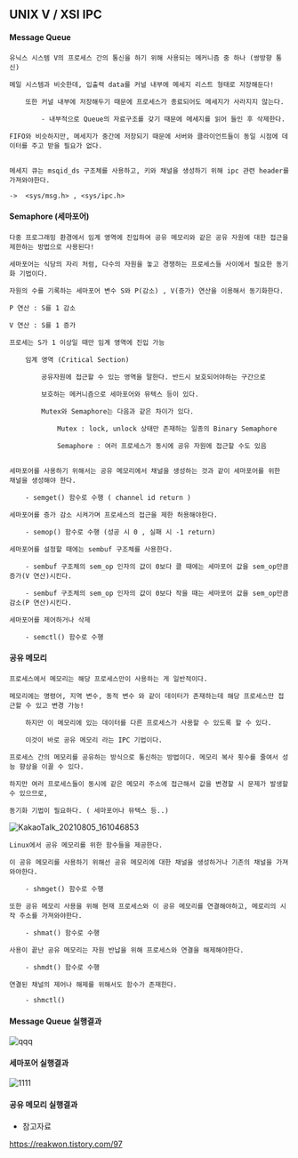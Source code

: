 ## UNIX V / XSI IPC

#### Message Queue

	유닉스 시스템 V의 프로세스 간의 통신을 하기 위해 사용되는 메커니즘 중 하나 (쌍방향 통신)

	메일 시스템과 비슷한데, 입출력 data를 커널 내부에 메세지 리스트 형태로 저장해둔다!

		또한 커널 내부에 저장해두기 때문에 프로세스가 종료되어도 메세지가 사라지지 않는다.

			- 내부적으로 Queue의 자료구조를 갖기 때문에 메세지를 읽어 들인 후 삭제한다. 

	FIFO와 비슷하지만, 메세지가 중간에 저장되기 때문에 서버와 클라이언트들이 동일 시점에 데이터를 주고 받을 필요가 없다.


	메세지 큐는 msqid_ds 구조체를 사용하고, 키와 채널을 생성하기 위해 ipc 관련 header를 가져와야한다.

	->  <sys/msg.h> , <sys/ipc.h>

#### Semaphore (세마포어) 

	다중 프로그래밍 환경에서 임계 영역에 진입하여 공유 메모리와 같은 공유 자원에 대한 접근을 제한하는 방법으로 사용된다!

	세마포어는 식당의 자리 처럼, 다수의 자원을 놓고 경쟁하는 프로세스들 사이에서 필요한 동기화 기법이다.

	자원의 수를 기록하는 세마포어 변수 S와 P(감소) , V(증가) 연산을 이용해서 동기화한다.

	P 연산 : S를 1 감소 

	V 연산 : S를 1 증가 

	프로세는 S가 1 이상일 때만 임계 영역에 진입 가능 

		임계 영역 (Critical Section)

			공유자원에 접근할 수 있는 영역을 말한다. 반드시 보호되어야하는 구간으로
			
			보호하는 메커니즘으로 세마포어와 뮤텍스 등이 있다.

			Mutex와 Semaphore는 다음과 같은 차이가 있다.

				Mutex : lock, unlock 상태만 존재하는 일종의 Binary Semaphore
	
				Semaphore : 여러 프로세스가 동시에 공유 자원에 접근할 수도 있음


	세마포어를 사용하기 위해서는 공유 메모리에서 채널을 생성하는 것과 같이 세마포어를 위한 채널을 생성해야 한다.

		- semget() 함수로 수행 ( channel id return )

	세마포어를 증가 감소 시켜가며 프로세스의 접근을 제한 허용해야한다.

		- semop() 함수로 수행 (성공 시 0 , 실패 시 -1 return)

	세마포어를 설정할 때에는 sembuf 구조체를 사용한다.

		- sembuf 구조체의 sem_op 인자의 값이 0보다 클 때에는 세마포어 값을 sem_op만큼 증가(V 연산)시킨다.

		- sembuf 구조체의 sem_op 인자의 값이 0보다 작을 때는 세마포어 값을 sem_op만큼 감소(P 연산)시킨다.

	세마포어를 제어하거나 삭제

		- semctl() 함수로 수행 
		
	
#### 공유 메모리

	프로세스에서 메모리는 해당 프로세스만이 사용하는 게 일반적이다.

	메모리에는 명령어, 지역 변수, 동적 변수 와 같이 데이터가 존재하는데 해당 프로세스만 접근할 수 있고 변경 가능!

		하지만 이 메모리에 있는 데이터를 다른 프로세스가 사용할 수 있도록 할 수 있다.

		이것이 바로 공유 메모리 라는 IPC 기법이다.

	프로세스 간의 메모리를 공유하는 방식으로 통신하는 방법이다. 메모리 복사 횟수를 줄여서 성능 향상을 이끌 수 있다.

	하지만 여러 프로세스들이 동시에 같은 메모리 주소에 접근해서 값을 변경할 시 문제가 발생할 수 있으므로, 

	동기화 기법이 필요하다. ( 세마포어나 뮤텍스 등..)

![KakaoTalk_20210805_161046853](https://user-images.githubusercontent.com/59076451/128307241-7d600f92-e974-4c5a-ae57-7c0446eb27fd.jpg)

	

	Linux에서 공유 메모리를 위한 함수들을 제공한다.

	이 공유 메모리를 사용하기 위해선 공유 메모리에 대한 채널을 생성하거나 기존의 채널을 가져와야한다. 

		- shmget() 함수로 수행

	또한 공유 메모리 사용을 위해 현재 프로세스와 이 공유 메모리를 연결해야하고, 메로리의 시작 주소를 가져와야한다.

		- shmat() 함수로 수행 

	사용이 끝난 공유 메모리는 자원 반납을 위해 프로세스와 연결을 해제해야한다.

		- shmdt() 함수로 수행 

	연결된 채널의 제어나 해제를 위해서도 함수가 존재한다.

		- shmctl() 

#### Message Queue 실행결과

![qqq](https://user-images.githubusercontent.com/59076451/128169071-8b9e5f2d-3830-463f-8779-4237f8cc1065.PNG)



#### 세마포어 실행결과

![1111](https://user-images.githubusercontent.com/59076451/128306821-142a7b88-3c5c-4ac0-ac82-e31ed849d4f1.PNG)



#### 공유 메모리 실행결과




- 참고자료 

https://reakwon.tistory.com/97
